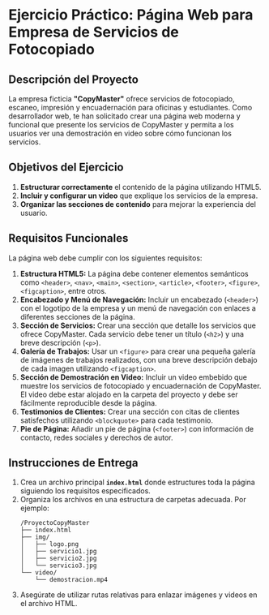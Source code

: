 
# **Ejercicio Práctico: Página Web para Empresa de Servicios de Fotocopiado**

## **Descripción del Proyecto**

La empresa ficticia **"CopyMaster"** ofrece servicios de fotocopiado, escaneo, impresión y encuadernación para oficinas y estudiantes. Como desarrollador web, te han solicitado crear una página web moderna y funcional que presente los servicios de CopyMaster y permita a los usuarios ver una demostración en video sobre cómo funcionan los servicios.

## **Objetivos del Ejercicio**

1. **Estructurar correctamente** el contenido de la página utilizando HTML5.
2. **Incluir y configurar un video** que explique los servicios de la empresa.
3. **Organizar las secciones de contenido** para mejorar la experiencia del usuario.

## **Requisitos Funcionales**

La página web debe cumplir con los siguientes requisitos:

1. **Estructura HTML5:** La página debe contener elementos semánticos como `<header>`, `<nav>`, `<main>`, `<section>`, `<article>`, `<footer>`, `<figure>`, `<figcaption>`, entre otros.
2. **Encabezado y Menú de Navegación:** Incluir un encabezado (`<header>`) con el logotipo de la empresa y un menú de navegación con enlaces a diferentes secciones de la página.
3. **Sección de Servicios:** Crear una sección que detalle los servicios que ofrece CopyMaster. Cada servicio debe tener un título (`<h2>`) y una breve descripción (`<p>`).
4. **Galería de Trabajos:** Usar un `<figure>` para crear una pequeña galería de imágenes de trabajos realizados, con una breve descripción debajo de cada imagen utilizando `<figcaption>`.
5. **Sección de Demostración en Video:** Incluir un video embebido que muestre los servicios de fotocopiado y encuadernación de CopyMaster. El video debe estar alojado en la carpeta del proyecto y debe ser fácilmente reproducible desde la página.
6. **Testimonios de Clientes:** Crear una sección con citas de clientes satisfechos utilizando `<blockquote>` para cada testimonio.
7. **Pie de Página:** Añadir un pie de página (`<footer>`) con información de contacto, redes sociales y derechos de autor.

## **Instrucciones de Entrega**

1. Crea un archivo principal **`index.html`** donde estructures toda la página siguiendo los requisitos especificados.
2. Organiza los archivos en una estructura de carpetas adecuada. Por ejemplo:
   ```
   /ProyectoCopyMaster
   ├── index.html
   ├── img/
   │   ├── logo.png
   │   ├── servicio1.jpg
   │   ├── servicio2.jpg
   │   └── servicio3.jpg
   └── video/
       └── demostracion.mp4
   ```
3. Asegúrate de utilizar rutas relativas para enlazar imágenes y videos en el archivo HTML.

